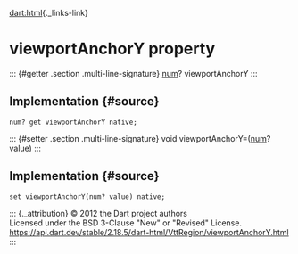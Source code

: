[dart:html](../../dart-html/dart-html-library){._links-link}

viewportAnchorY property
========================

::: {#getter .section .multi-line-signature}
[num](../../dart-core/num-class)? viewportAnchorY
:::

Implementation {#source}
--------------

``` {.language-dart data-language="dart"}
num? get viewportAnchorY native;
```

::: {#setter .section .multi-line-signature}
void viewportAnchorY=([num](../../dart-core/num-class)? value)
:::

Implementation {#source}
--------------

``` {.language-dart data-language="dart"}
set viewportAnchorY(num? value) native;
```

::: {._attribution}
© 2012 the Dart project authors\
Licensed under the BSD 3-Clause \"New\" or \"Revised\" License.\
<https://api.dart.dev/stable/2.18.5/dart-html/VttRegion/viewportAnchorY.html>
:::
